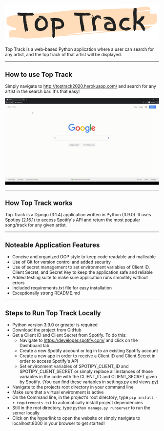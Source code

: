 ![alt-text](return_song/static/return_song/title_image_rm.png)

Top Track is a web-based Python application where a user can search for any artist, and the top track of that artist will be displayed.

---

## How to use Top Track

Simply navigate to http://toptrack2020.herokuapp.com/ and search for any artist in the search bar. It's that easy!

![alt-text](return_song/static/return_song/toptrackgif.gif)

---

## How Top Track works

Top Track is a Django (3.1.4) application written in Python (3.9.0). It uses Spotipy (2.16.1) to access Spotify's API 
and return the most popular song/track for any given artist.

---

## Noteable Application Features
* Concise and organized OOP style to keep code readable and malleable 
* Use of Git for version control and added security
* Use of secret management to set environment variables of Client ID, Client Secret, and Secret Key to keep the application safe and reliable
* Added testing suite to make sure application runs smoothly without errors
* Included requirements.txt file for easy installation
* Exceptionally strong README.md

---

## Steps to Run Top Track Locally

* Python version 3.9.0 or greater is required
* Download the project from GitHub
* Get a Client ID and Client Secret from Spotify. To do this:
  * Navigate to https://developer.spotify.com/ and click on the Dashboard tab
  * Create a new Spotify account or log in to an existing Spotify account
  * Create a new app in order to receive a Client ID and Client Secret in order to access Spotify's API
  * Set environment variables of SPOTIPY_CLIENT_ID and SPOTIPY_CLIENT_SECRET or simply replace all instances 
    of those variables in the code with the CLIENT_ID and CLIENT_SECRET given by Spotify. 
    (You can find these variables in settings.py and views.py)
* Navigate to the projects root directory in your command line
* Make sure that a virtual environment is active
* On the Command line, in the project's root directory, type `pip install -r requirements.txt` to automatically install project dependencies
* Still in the root directory, type `python manage.py runserver` to run the server locally
* Click on the hyperlink to open the website or simply navigate to localhost:8000 in your browser to get started!

